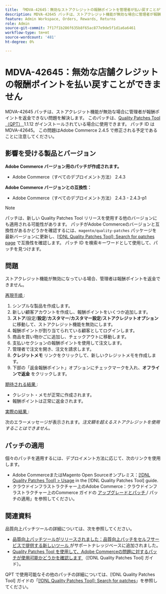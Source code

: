 ```yaml
---
title: 「MDVA-42645：無効なストアクレジットの報酬ポイントを管理者が払い戻すことができない」
description: MDVA-42645 パッチは、ストアクレジット機能が無効な場合に管理者が報酬ポイントを返金できない問題を解決します。 このパッチは、[Quality Patches Tool （QPT） ] （https://experienceleague.adobe.com/ja/docs/commerce-knowledge-base/kb/announcements/commerce-announcements/magento-quality-patches-released-new-tool-to-self-serve-quality-patches） 1.1.12 がインストールされている場合に利用できます。 パッチ ID は MDVA-42645。 この問題はAdobe Commerce 2.4.5 で修正される予定であることに注意してください。
feature: Admin Workspace, Orders, Rewards, Returns
role: Admin
source-git-commit: 7f17f1b286f635b8f65ac877e9de5f1d1a6a6461
workflow-type: tm+mt
source-wordcount: '481'
ht-degree: 0%

---
```


# MDVA-42645：無効な店舗クレジットの報酬ポイントを払い戻すことができません

MDVA-42645 パッチは、ストアクレジット機能が無効な場合に管理者が報酬ポイントを返金できない問題を解決します。 このパッチは、[Quality Patches Tool （QPT） ](https://experienceleague.adobe.com/ja/docs/commerce-knowledge-base/kb/announcements/commerce-announcements/magento-quality-patches-released-new-tool-to-self-serve-quality-patches)1.1.12 がインストールされている場合に使用できます。 パッチ ID は MDVA-42645。 この問題はAdobe Commerce 2.4.5 で修正される予定であることに注意してください。

## 影響を受ける製品とバージョン

**Adobe Commerce バージョン用のパッチが作成されます。**

* Adobe Commerce（すべてのデプロイメント方法） 2.4.3

**Adobe Commerce バージョンとの互換性：**

* Adobe Commerce（すべてのデプロイメント方法） 2.4.3 - 2.4.3-p1

>[!NOTE]
>
>パッチは、新しい Quality Patches Tool リリースを使用する他のバージョンにも適用される可能性があります。 パッチがAdobe Commerceのバージョンと互換性があるかどうかを確認するには、`magento/quality-patches` パッケージを最新バージョンに更新し、[[!DNL Quality Patches Tool]: Search for patches page](https://experienceleague.adobe.com/ja/docs/commerce-knowledge-base/kb/announcements/commerce-announcements/magento-quality-patches-released-new-tool-to-self-serve-quality-patches) で互換性を確認します。 パッチ ID を検索キーワードとして使用して、パッチを見つけます。

## 問題

ストアクレジット機能が無効になっている場合、管理者は報酬ポイントを返金できません。

<u> 再現手順 </u>:

1. シンプルな製品を作成します。
1. 新しい顧客アカウントを作成し、報酬ポイントをいくつか追加します。
1. **ストア**/設定/**設定**/**カスタマー**/**カスタマー設定**/**ストアクレジットオプション** に移動して、ストアクレジット機能を無効にします。
1. 報酬ポイントが割り当てられている顧客としてログインします。
1. 商品を買い物かごに追加し、チェックアウトに移動します。
1. 支払いセクションの報酬ポイントを使用して注文します。
1. 管理者で注文を開き、注文を請求します。
1. **クレジットメモ** リンクをクリックして、新しいクレジットメモを作成します。
1. 下部の「返金報酬ポイント」オプションにチェックマークを入れ、**オフラインで返金** をクリックします。

<u> 期待される結果 </u>:

* クレジット・メモが正常に作成されます。
* 報酬ポイントは正常に返金されます。

<u> 実際の結果 </u>:

次のエラーメッセージが表示されます。*注文額を超えるストアクレジットを使用することはできません。*

## パッチの適用

個々のパッチを適用するには、デプロイメント方法に応じて、次のリンクを使用します。

* Adobe CommerceまたはMagento Open Sourceオンプレミス：[[!DNL Quality Patches Tool] > Usage](/help/tools/quality-patches-tool/usage.md) in the [!DNL Quality Patches Tool] guide.
* クラウドインフラストラクチャー上のAdobe Commerce：クラウドインフラストラクチャー上のCommerce ガイドの [ アップグレードとパッチ ](https://experienceleague.adobe.com/docs/commerce-cloud-service/user-guide/develop/upgrade/apply-patches.html?lang=ja)/ パッチの適用」を参照してください。

## 関連資料

品質向上パッチツールの詳細については、次を参照してください。

* [ 品質向上パッチツールがリリースされました：品質向上パッチをセルフサービスで提供する新しいツール ](https://experienceleague.adobe.com/ja/docs/commerce-knowledge-base/kb/announcements/commerce-announcements/magento-quality-patches-released-new-tool-to-self-serve-quality-patches) がサポートナレッジベースに追加されました。
* [Quality Patches Tool を使用して、Adobe Commerceの問題に対するパッチが使用可能かどうかを確認します ](/help/tools/quality-patches-tool/patches-available-in-qpt/check-patch-for-magento-issue-with-magento-quality-patches.md) （[!DNL Quality Patches Tool] ガイド）。

QPT で使用可能なその他のパッチの詳細については、[!DNL Quality Patches Tool] ガイドの「[[!DNL Quality Patches Tool]: Search for patches](https://experienceleague.adobe.com/tools/commerce-quality-patches/index.html?lang=ja)」を参照してください。
